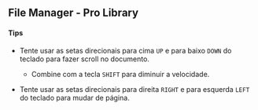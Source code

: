## File Manager - Pro Library


#### Tips

- Tente usar as setas direcionais para cima `UP` e para baixo `DOWN` do teclado para fazer scroll no documento.
    - Combine com a tecla `SHIFT` para diminuir a velocidade.

- Tente usar as setas direcionais para direita `RIGHT` e para esquerda `LEFT` do teclado para mudar de página.
